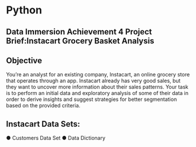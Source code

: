 # Python
## Data Immersion Achievement 4 Project Brief:Instacart Grocery Basket Analysis

## Objective
You’re an analyst for an existing company, Instacart, an online grocery store that operates
through an app. Instacart already has very good sales, but they want to uncover more
information about their sales patterns. Your task is to perform an initial data and exploratory
analysis of some of their data in order to derive insights and suggest strategies for better
segmentation based on the provided criteria.

## Instacart Data Sets:
● Customers Data Set
● Data Dictionary
